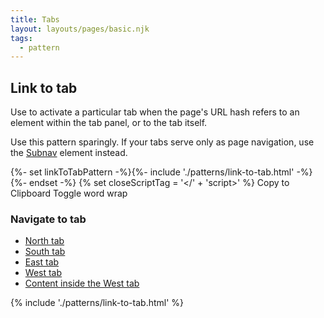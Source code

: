 ```yaml
---
title: Tabs
layout: layouts/pages/basic.njk
tags:
  - pattern
---
```


<script type="module">
  import '@rhds/elements/rh-tabs/rh-tabs.js';
  import '@rhds/elements/rh-code-block/rh-code-block.js';
  import '@rhds/elements/rh-button/rh-button.js';
  import '@rhds/elements/lib/elements/rh-context-picker/rh-context-picker.js';
</script>


## Link to tab

Use to activate a particular tab when the page's URL hash refers to an element
within the tab panel, or to the tab itself.

<rh-alert state="warning">

Use this pattern sparingly. If your tabs serve only as page navigation,
use the [Subnav](/elements/subnavigation) element instead.

</rh-alert>

{%- set linkToTabPattern -%}{%- include './patterns/link-to-tab.html' -%}{%- endset -%}
{% set closeScriptTag = '</' + 'script>' %}
<rh-code-block actions="copy">
  <span slot="action-label-copy">Copy to Clipboard</span>
  <span slot="action-label-copy" hidden data-code-block-state="active">Copied!</span>
  <span slot="action-label-wrap">Toggle word wrap</span>
  <span slot="action-label-wrap" hidden data-code-block-state="active">Toggle overflow</span>
<script type="text/html">{{ linkToTabPattern
  | safe
  | replace(closeScriptTag, '</' + closeScriptTag + '<script' + ' type="text/html">' + 'script>')
 }}</script>
</rh-code-block>

<nav id="simulate-nav" aria-labelledby="simulate-nav-heading">
  <h3 id="simulate-nav-heading">Navigate to tab</h3>
  <ul>
    <li><a href="#north">North tab</a></li>
    <li><a href="#south">South tab</a></li>
    <li><a href="#east">East tab</a></li>
    <li><a href="#west">West tab</a></li>
    <li><a href="#best">Content inside the West tab</a></li>
  </ul>
</nav>

{% include './patterns/link-to-tab.html' %}

[element]: /elements/tabs
[css-props]: /elements/tabs/code/#css-custom-properties

